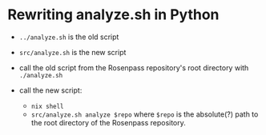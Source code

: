 # Rewriting analyze.sh in Python

* `../analyze.sh` is the old script
* `src/analyze.sh` is the new script

* call the old script from the Rosenpass repository's root directory with `./analyze.sh`
* call the new script:
  * `nix shell`
  * `src/analyze.sh analyze $repo` where `$repo` is the absolute(?) path to the root directory of the Rosenpass repository.

